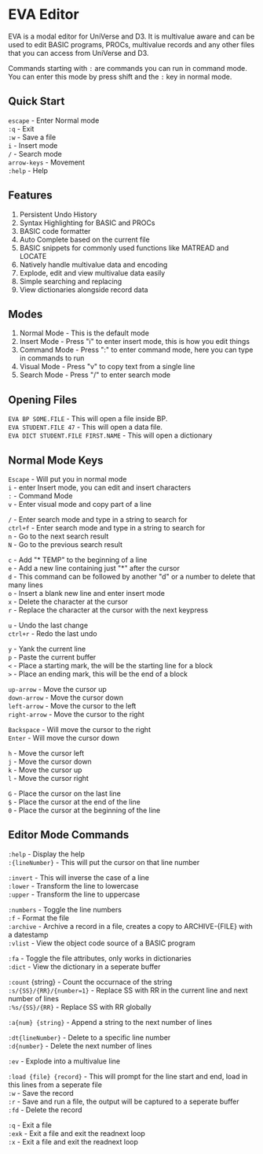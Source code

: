 # EVA Editor

EVA is a modal editor for UniVerse and D3. It is multivalue aware and can be used to edit BASIC programs, PROCs, multivalue records and any other files that you can access from UniVerse and D3.

Commands starting with `:` are commands you can run in command mode. You can enter this mode by press shift and the `:` key in normal mode.

## Quick Start
`escape` - Enter Normal mode  
`:q` - Exit  
`:w` - Save a file  
`i` - Insert mode  
`/` - Search mode  
`arrow-keys` - Movement  
`:help` - Help

## Features
1. Persistent Undo History
2. Syntax Highlighting for BASIC and PROCs
3. BASIC code formatter
4. Auto Complete based on the current file
5. BASIC snippets for commonly used functions like MATREAD and LOCATE
6. Natively handle multivalue data and encoding
7. Explode, edit and view multivalue data easily
8. Simple searching and replacing
9. View dictionaries alongside record data

## Modes
1. Normal Mode - This is the default mode  
2. Insert Mode - Press "i" to enter insert mode, this is how you edit things  
3. Command Mode - Press ":" to enter command mode, here you can type in commands to run  
4. Visual Mode -  Press "v" to copy text from a single line  
5. Search Mode - Press "/" to enter search mode  

## Opening Files
`EVA BP SOME.FILE` - This will open a file inside BP.  
`EVA STUDENT.FILE 47` - This will open a data file.  
`EVA DICT STUDENT.FILE FIRST.NAME` - This will open a dictionary  

## Normal Mode Keys
`Escape` - Will put you in normal mode  
`i` - enter Insert mode, you can edit and insert characters  
`:` - Command Mode  
`v` - Enter visual mode and copy part of a line  

`/` - Enter search mode and type in a string to search for  
`ctrl+f` - Enter search mode and type in a string to search for  
`n` - Go to the next search result  
`N` - Go to the previous search result  

`c` - Add "* TEMP" to the beginning of a line  
`e` - Add a new line containing just "*" after the cursor  
`d` - This command can be followed by another "d" or a number to delete that many lines  
`o` - Insert a blank new line and enter insert mode  
`x` - Delete the character at the cursor  
`r` - Replace the character at the cursor with the next keypress  

`u` - Undo the last change  
`ctrl+r` - Redo the last undo  

`y` - Yank the current line  
`p` - Paste the current buffer  
`<` - Place a starting mark, the will be the starting line for a block  
`>` - Place an ending mark, this will be the end of a block  

`up-arrow` - Move the cursor up  
`down-arrow` - Move the cursor down  
`left-arrow` - Move the cursor to the left  
`right-arrow` - Move the cursor to the right  

`Backspace` - Will move the cursor to the right  
`Enter` - Will move the cursor down  

`h` - Move the cursor left    
`j` - Move the cursor down    
`k` - Move the cursor up  
`l` - Move the cursor right  

`G` - Place the cursor on the last line  
`$` - Place the cursor at the end of the line  
`0` - Place the cursor at the beginning of the line  

## Editor Mode Commands
`:help` - Display the help  
`:{lineNumber}` - This will put the cursor on that line number  

`:invert` - This will inverse the case of a line  
`:lower` - Transform the line to lowercase  
`:upper` - Transform the line to uppercase  

`:numbers` - Toggle the line numbers   
`:f` - Format the file  
`:archive` - Archive a record in a file, creates a copy to ARCHIVE-{FILE} with a datestamp  
`:vlist` - View the object code source of a BASIC program  

`:fa` - Toggle the file attributes, only works in dictionaries  
`:dict` - View the dictionary in a seperate buffer  

`:count` {string} - Count the occurnace of the string  
`:s/{SS}/{RR}/{number=1}` - Replace SS with RR in the current line and next number of lines  
`:%s/{SS}/{RR}` - Replace SS with RR globally  

`:a{num} {string}` - Append a string to the next number of lines  

`:dt{lineNumber}` - Delete to a specific line number  
`:d{number}` - Delete the next number of lines  

`:ev` - Explode into a multivalue line  

`:load {file} {record}` - This will prompt for the line start and end, load in this lines from a seperate file  
`:w` - Save the record  
`:r` - Save and run a file, the output will be captured to a seperate buffer  
`:fd` - Delete the record  

`:q` - Exit a file  
`:exk` - Exit a file and exit the readnext loop  
`:x` - Exit a file and exit the readnext loop  
